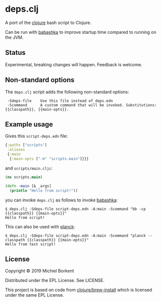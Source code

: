 # deps.clj

A port of the [clojure](https://github.com/clojure/brew-install/) bash script to
Clojure.

Can be run with [babashka](https://github.com/borkdude/babashka/) to improve startup time compared to running on the JVM.

## Status

Experimental, breaking changes will happen. Feedback is welcome.

## Non-standard options

The `deps.clj` script adds the following non-standard options:

```
 -Sdeps-file    Use this file instead of deps.edn
 -Scommand      A custom command that will be invoked. Substitutions: {{classpath}}, {{main-opts}}.
```

## Example usage

Gives this `script-deps.edn` file:

``` clojure
{:paths ["scripts"]
 :aliases
 {:main
  {:main-opts ["-m" "scripts.main"]}}}
```

and `scripts/main.cljc`:

``` clojure
(ns scripts.main)

(defn -main [& _args]
  (println "Hello from script!"))
```

you can invoke `deps.clj` as follows to invoke [babashka](https://github.com/borkdude/babashka/):

``` shell
$ deps.clj -Sdeps-file script-deps.edn -A:main -Scommand "bb -cp {{classpath}} {{main-opts}}"
Hello from script!
```

This can also be used with [planck](https://github.com/planck-repl/planck):

``` shell
$ deps.clj -Sdeps-file script-deps.edn -A:main -Scommand "planck --classpath {{classpath}} {{main-opts}}"
Hello from test script!
```

## License

Copyright © 2019 Michiel Borkent

Distributed under the EPL License. See LICENSE.

This project is based on code from
[clojure/brew-install](https://github.com/clojure/brew-install/) which is
licensed under the same EPL License.
